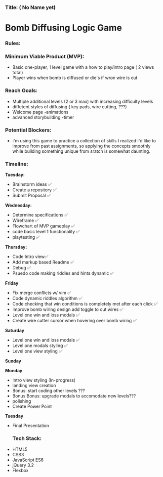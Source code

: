 ### Title: ( No Name yet)

# Bomb Diffusing Logic Game

### Rules:

### Minimum Viable Product (MVP):

* Basic one-player, 1 level game with a how to play/intro page ( 2 views total)
* Player wins when bomb is diffused or die's if wron wire is cut

### Reach Goals:

* Multiple additional levels (2 or 3 max) with increasing difficulty levels
* diffetent styles of diffusing ( key pads, wire cutting, ???)
* Welcome page
  -animations
* advanced storybuilding
  -timer

### Potential Blockers:

* I'm using this game to practice a collection of skills I realized I'd like to improve from past assignments,
  so applying the concepts smoothly while building something unique from sratch is somewhat daunting.

### Timeline:

**Tuesday:**

* Brainstorm ideas ✅
* Create a repository ✅
* Submit Proposal ✅

**Wednesday:**

* Determine specifications ✅
* Wireframe ✅
* Flowchart of MVP gameplay ✅
* code basic level 1 functionality ✅
* playtesting ✅

**Thursday:**

* Code Intro view✅
* Add markup based Readme ✅
* Debug ✅
* Psuedo code making riddles and hints dynamic ✅

**Friday**

* Fix merge conflicts w/ vim ✅
* Code dynamic riddles algorithm ✅
* Code checking that win conditions is completely met after each click ✅
* Improve bomb wiring design add toggle to cut wires ✅
* Level one win and loss modals ✅
* Create wire cutter cursor when hovering over bomb wiring ✅

**Saturday**

* Level one win and loss modals ✅
* Level one modals styling ✅
* Level one view styling ✅

**Sunday**

**Monday**

* Intro view styling (In-progress)
* landing view creation
* Bonus: start coding other levels ???
* Bonus Bonus: upgrade modals to accomodate new levels???
* polishing
* Create Power Point

**Tuesday**

* Final Presentation
  ### Tech Stack:
* HTML5
* CSS3
* JavaScript ES6
* jQuery 3.2
* Flexbox
